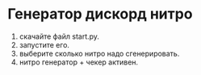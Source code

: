 # Генератор дискорд нитро
1. скачайте файл start.py.
2. запустите его.
3. выберите сколько нитро надо сгенерировать.
4. нитро генератор + чекер активен.

